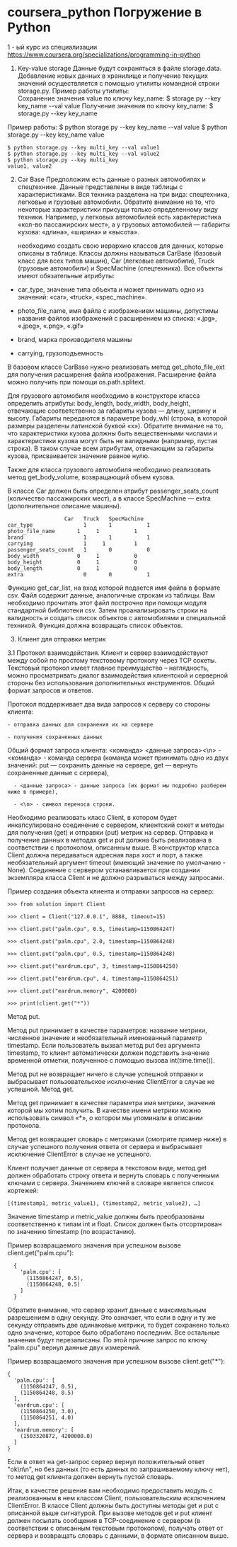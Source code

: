 # coursera_python Погружение в Python
1 - ый курс из специализации https://www.coursera.org/specializations/programming-in-python

1. Key-value storage
  Данные будут сохраняться в файле storage.data. Добавление новых данных в хранилище и получение текущих значений осуществляется с помощью утилиты командной строки storage.py. Пример работы утилиты:  
  Сохранение значения value по ключу key_name:  $ storage.py --key key_name --val value
  Получение значения по ключу key_name:  $ storage.py --key key_name
  
  Пример работы:
    $ python storage.py --key key_name --val value
    $ python storage.py --key key_name
    value

    $ python storage.py --key multi_key --val value1
    $ python storage.py --key multi_key --val value2
    $ python storage.py --key multi_key
    value1, value2
    
    
2.  Car Base
  Предположим есть данные о разных автомобилях и спецтехнике. Данные представлены в виде таблицы с характеристиками. Вся техника разделена на три вида: спецтехника, легковые и грузовые автомобили. Обратите внимание на то, что некоторые характеристики присущи только определенному виду техники. Например, у легковых автомобилей есть характеристика «кол-во пассажирских мест», а у грузовых автомобилей — габариты кузова: «длина», «ширина» и «высота».
  
    необходимо создать свою иерархию классов для данных, которые описаны в таблице. Классы должны называться CarBase (базовый класс для всех типов машин), Car (легковые автомобили), Truck (грузовые автомобили) и SpecMachine (спецтехника). Все объекты имеют обязательные атрибуты:

  - car_type, значение типа объекта и может принимать одно из значений: «car», «truck», «spec_machine».

  - photo_file_name, имя файла с изображением машины, допустимы названия файлов изображений с расширением из списка: «.jpg», «.jpeg», «.png», «.gif»

  - brand, марка производителя машины

  - carrying, грузоподъемность

  В базовом классе CarBase нужно реализовать метод get_photo_file_ext для получения расширения файла изображения. Расширение файла можно получить при помощи os.path.splitext.

  Для грузового автомобиля необходимо в конструкторе класса определить атрибуты: body_length, body_width, body_height, отвечающие соответственно за габариты кузова — длину, ширину и высоту. Габариты передаются в параметре body_whl (строка, в которой размеры разделены латинской буквой «x»). Обратите внимание на то, что характеристики кузова должны быть вещественными числами и характеристики кузова могут быть не валидными (например, пустая строка). В таком случае всем атрибутам, отвечающим за габариты кузова, присваивается значение равное нулю.

  Также для класса грузового автомобиля необходимо реализовать метод get_body_volume, возвращающий объем кузова.

  В классе Car должен быть определен атрибут passenger_seats_count (количество пассажирских мест), а в классе SpecMachine — extra (дополнительное описание машины).
  
  	                  Car  	Truck  	SpecMachine
    car_type	            1	    1       	1
    photo_file_name	      1	    1       	1
    brand	                1   	1	        1
    carrying	            1 	  1       	1
    passenger_seats_count	1	    0	        0
    body_width	          0   	1	        0
    body_height	          0    	1       	0
    body_length	          0	    1       	0
    extra	                0    	0       	1

Функцию get_car_list, на вход которой подается имя файла в формате csv. Файл содержит данные, аналогичные строкам из таблицы. Вам необходимо прочитать этот файл построчно при помощи модуля стандартной библиотеки csv. Затем проанализировать строки на валидность и создать список объектов с автомобилями и специальной техникой. Функция должна возвращать список объектов.
  
  
3.  Клиент для отправки метрик

  3.1 Протокол взаимодействия.
    Клиент и сервер взаимодействуют между собой по простому текстовому протоколу через TCP сокеты. Текстовый протокол имеет главное преимущество – наглядность, можно просматривать диалог взаимодействия клиентской и серверной стороны без использования дополнительных инструментов.
    Общий формат запросов и ответов.

Протокол поддерживает два вида запросов к серверу со стороны клиента:

    - отправка данных для сохранения их на сервере

    - получения сохраненных данных

Общий формат запроса клиента:  <команда> <данные запроса><\n>
      - <команда> - команда сервера (команда может принимать одно из двух значений: put — сохранить данные на сервере, get — вернуть сохраненные данные с сервера),

      - <данные запроса> - данные запроса (их формат мы подробно разберем ниже в примере),

      - <\n> - символ переноса строки.

Необходимо реализовать класс Client, в котором будет инкапсулировано соединение с сервером, клиентский сокет и методы для получения (get) и отправки (put) метрик на сервер. Отправка и получение данных в методах get и put должна быть реализована в соответствии с протоколом, описанным выше. В конструктор класса Client должна передаваться адресная пара хост и порт, а также необязательный аргумент timeout (имеющий значение по умолчанию - None). Соединение с сервером устанавливается при создании экземпляра класса Client  и не должно разрываться между запросами.   

Пример создания объекта клиента и отправки запросов на сервер:

    >>> from solution import Client

    >>> client = Client("127.0.0.1", 8888, timeout=15)

    >>> client.put("palm.cpu", 0.5, timestamp=1150864247)

    >>> client.put("palm.cpu", 2.0, timestamp=1150864248)

    >>> client.put("palm.cpu", 0.5, timestamp=1150864248)

    >>> client.put("eardrum.cpu", 3, timestamp=1150864250)

    >>> client.put("eardrum.cpu", 4, timestamp=1150864251)

    >>> client.put("eardrum.memory", 4200000)

    >>> print(client.get("*"))
    
    
Метод put.

Метод put принимает в качестве параметров: название метрики, численное значение и необязательный именованный параметр timestamp. Если пользователь вызвал метод put без аргумента timestamp, то клиент автоматически должен подставить значение временной отметки, полученное с помощью вызова int(time.time()).

Метод put не возвращает ничего в случае успешной отправки и выбрасывает пользовательское исключение ClientError в случае не успешной.
Метод get.

Метод get принимает в качестве параметра имя метрики, значения которой мы хотим получить. В качестве имени метрики можно использовать символ «*», о котором мы упоминали в описании протокола.

Метод get возвращает словарь с метриками (смотрите пример ниже) в случае успешного получения ответа от сервера и выбрасывает исключение ClientError в случае не успешного.

Клиент получает данные от сервера в текстовом виде, метод get должен обработать строку ответа и вернуть словарь с полученными ключами с сервера. Значением ключей в словаре является список кортежей:

    [(timestamp1, metric_value1), (timestamp2, metric_value2), …]

Значение timestamp и metric_value должны быть преобразованы соответственно к типам int и float. Список должен быть отсортирован по значению timestamp (по возрастанию).

Пример возвращаемого значения при успешном вызове client.get("palm.cpu"):

      {
        'palm.cpu': [
          (1150864247, 0.5),
          (1150864248, 0.5)
        ]
      }

Обратите внимание, что сервер хранит данные с максимальным разрешением в одну секунду. Это означает, что если в одну и ту же секунду отправить две одинаковые метрики, то будет сохранено только одно значение, которое было обработано последним. Все остальные значения будут перезаписаны. По этой причине запрос по ключу "palm.cpu" вернул данные двух измерений.

Пример возвращаемого значения при успешном вызове client.get("*"):

    {
      'palm.cpu': [
        (1150864247, 0.5),
        (1150864248, 0.5)
      ],
      'eardrum.cpu': [
        (1150864250, 3.0),
        (1150864251, 4.0)
      ],
      'eardrum.memory': [
        (1503320872, 4200000.0)
      ]
    }

Если в ответ на get-запрос сервер вернул положительный ответ "ok\n\n", но без данных (то есть данных по запрашиваемому ключу нет), то метод get клиента должен вернуть пустой словарь.

Итак, в качестве решения вам необходимо предоставить модуль с реализованным в нем классом Client, пользовательским исключением ClientError. В классе Client должны быть доступны методы get и put с описанной выше сигнатурой. При вызове методов get и put клиент должен посылать сообщения в TCP-соединение с сервером (в соответствии с описанным текстовым протоколом), получать ответ от сервера и возвращать словарь с данными, в формате описанном выше.  

